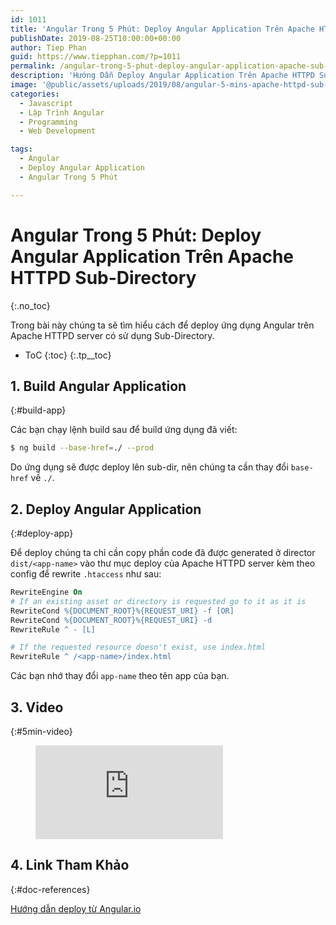 ```yaml
---
id: 1011
title: 'Angular Trong 5 Phút: Deploy Angular Application Trên Apache HTTPD Sub-Directory'
publishDate: 2019-08-25T10:00:00+00:00
author: Tiep Phan
guid: https://www.tiepphan.com/?p=1011
permalink: /angular-trong-5-phut-deploy-angular-application-apache-sub-directory/
description: 'Hướng Dẫn Deploy Angular Application Trên Apache HTTPD Sub-Directory'
image: '@public/assets/uploads/2019/08/angular-5-mins-apache-httpd-sub-dir.jpg'
categories:
  - Javascript
  - Lập Trình Angular
  - Programming
  - Web Development

tags:
  - Angular
  - Deploy Angular Application
  - Angular Trong 5 Phút

---
```


# Angular Trong 5 Phút: Deploy Angular Application Trên Apache HTTPD Sub-Directory
{:.no_toc}

Trong bài này chúng ta sẽ tìm hiểu cách để deploy ứng dụng Angular trên Apache HTTPD server có sử dụng Sub-Directory.

* ToC
{:toc}
{:.tp__toc}

## 1. Build Angular Application
{:#build-app}

Các bạn chạy lệnh build sau để build ứng dụng đã viết:

```bash
$ ng build --base-href=./ --prod
```

Do ứng dụng sẽ được deploy lên sub-dir, nên chúng ta cần thay đổi `base-href` về `./`.

## 2. Deploy Angular Application
{:#deploy-app}

Để deploy chúng ta chỉ cần copy phần code đã được generated ở director `dist/<app-name>` vào thư mục deploy của Apache HTTPD server kèm theo config để rewrite `.htaccess` như sau:

```apache
RewriteEngine On
# If an existing asset or directory is requested go to it as it is
RewriteCond %{DOCUMENT_ROOT}%{REQUEST_URI} -f [OR]
RewriteCond %{DOCUMENT_ROOT}%{REQUEST_URI} -d
RewriteRule ^ - [L]

# If the requested resource doesn't exist, use index.html
RewriteRule ^ /<app-name>/index.html
```

Các bạn nhớ thay đổi `app-name` theo tên app của bạn.

## 3. Video
{:#5min-video}

<figure class="video_container">
  <iframe src="https://www.youtube.com/embed/r1IuIOYK_lA" frameborder="0" allowfullscreen="true"> </iframe>
</figure>

## 4. Link Tham Khảo
{:#doc-references}

<a href="https://angular.io/guide/deployment" target="_blank">Hướng dẫn deploy từ Angular.io</a>

